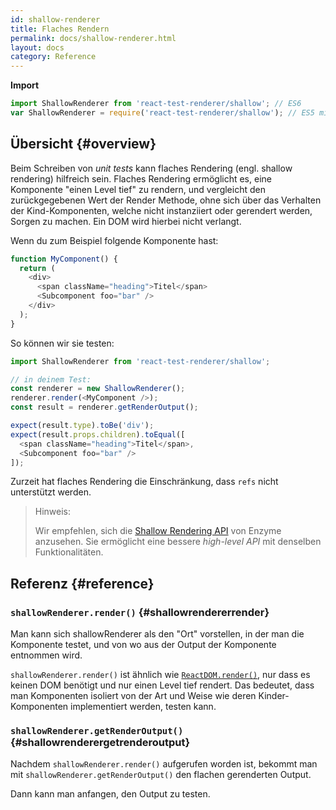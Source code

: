 ```yaml
---
id: shallow-renderer
title: Flaches Rendern
permalink: docs/shallow-renderer.html
layout: docs
category: Reference
---
```


**Import**

```javascript
import ShallowRenderer from 'react-test-renderer/shallow'; // ES6
var ShallowRenderer = require('react-test-renderer/shallow'); // ES5 mit npm
```

## Übersicht {#overview}

Beim Schreiben von *unit tests* kann flaches Rendering (engl. shallow rendering) hilfreich sein. Flaches Rendering ermöglicht es, eine Komponente "einen Level tief" zu rendern, und vergleicht den zurückgegebenen Wert der Render Methode, ohne sich über das Verhalten der Kind-Komponenten, welche nicht instanziiert oder gerendert werden, Sorgen zu machen. Ein DOM wird hierbei nicht verlangt.

Wenn du zum Beispiel folgende Komponente hast:

```javascript
function MyComponent() {
  return (
    <div>
      <span className="heading">Titel</span>
      <Subcomponent foo="bar" />
    </div>
  );
}
```
So können wir sie testen:

```javascript
import ShallowRenderer from 'react-test-renderer/shallow';

// in deinem Test:
const renderer = new ShallowRenderer();
renderer.render(<MyComponent />);
const result = renderer.getRenderOutput();

expect(result.type).toBe('div');
expect(result.props.children).toEqual([
  <span className="heading">Titel</span>,
  <Subcomponent foo="bar" />
]);
```

Zurzeit hat flaches Rendering die Einschränkung, dass `refs` nicht unterstützt werden.

> Hinweis:
>
> Wir empfehlen, sich die [Shallow Rendering API](https://airbnb.io/enzyme/docs/api/shallow.html) von Enzyme anzusehen. Sie ermöglicht eine bessere *high-level API* mit denselben Funktionalitäten.

## Referenz {#reference}

### `shallowRenderer.render()` {#shallowrendererrender}

Man kann sich shallowRenderer als den "Ort" vorstellen, in der man die Komponente testet, und von wo aus der Output der Komponente entnommen wird.

`shallowRenderer.render()` ist ähnlich wie [`ReactDOM.render()`](/docs/react-dom.html#render), nur dass es keinen DOM benötigt und nur einen Level tief rendert. Das bedeutet, dass man Komponenten isoliert von der Art und Weise wie deren Kinder-Komponenten implementiert werden, testen kann.

### `shallowRenderer.getRenderOutput()` {#shallowrenderergetrenderoutput}

Nachdem `shallowRenderer.render()` aufgerufen worden ist, bekommt man mit `shallowRenderer.getRenderOutput()` den flachen gerenderten Output.

Dann kann man anfangen, den Output zu testen.
